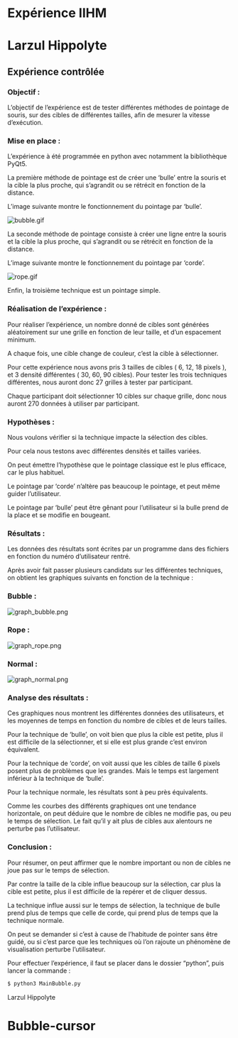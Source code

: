 # Expérience IIHM

# Larzul Hippolyte

## Expérience contrôlée

### Objectif :

L’objectif de l’expérience est de tester différentes méthodes de pointage de souris, sur des cibles de différentes tailles, afin de mesurer la vitesse d’exécution.

### Mise en place :

L’expérience à été programmée en python avec notamment la bibliothèque PyQt5.

La première méthode de pointage est de créer une ‘bulle’ entre la souris et la cible la plus proche, qui s’agrandit ou se rétrécit en fonction de la distance.

L’image suivante montre le fonctionnement du pointage par ‘bulle’.

![bubble.gif](readme/bubble.gif)

La seconde méthode de pointage consiste à créer une ligne entre la souris et la cible la plus proche, qui s’agrandit ou se rétrécit en fonction de la distance.

L’image suivante montre le fonctionnement du pointage par ‘corde’.

![rope.gif](readme/rope.gif)

Enfin, la troisième technique est un pointage simple.

### Réalisation de l’expérience :

Pour réaliser l’expérience, un nombre donné de cibles sont générées aléatoirement sur une grille en fonction de leur taille, et d’un espacement minimum.

A chaque fois, une cible change de couleur, c’est la cible à sélectionner.

Pour cette expérience nous avons pris 3 tailles de cibles ( 6, 12, 18 pixels ), et 3 densité différentes ( 30, 60, 90 cibles). Pour tester les trois techniques différentes, nous auront donc 27 grilles à tester par participant. 

Chaque participant doit sélectionner 10 cibles sur chaque grille, donc nous auront 270 données à utiliser par participant.

### Hypothèses :

Nous voulons vérifier si la technique impacte la sélection des cibles.

Pour cela nous testons avec différentes densités et tailles variées.

On peut émettre l’hypothèse que le pointage classique est le plus efficace, car le plus habituel.

Le pointage par ‘corde’ n’altère pas beaucoup le pointage, et peut même guider l’utilisateur.

Le pointage par ‘bulle’ peut être gênant pour l’utilisateur si la bulle prend de la place et se modifie en bougeant.

### Résultats :

Les données des résultats sont écrites par un programme dans des fichiers en fonction du numéro d’utilisateur rentré.

Après avoir fait passer plusieurs candidats sur les différentes techniques, on obtient les graphiques suivants en fonction de la technique :

### Bubble :

![graph_bubble.png](readme/graph_bubble.png)

### Rope :

![graph_rope.png](readme/graph_rope.png)

### Normal :

![graph_normal.png](readme/graph_normal.png)

### Analyse des résultats :

Ces graphiques nous montrent les différentes données des utilisateurs, et les moyennes de temps en fonction du nombre de cibles et de leurs tailles.

Pour la technique de ‘bulle’, on voit bien que plus la cible est petite, plus il est difficile de la sélectionner, et si elle est plus grande c’est environ équivalent.

Pour la technique de ‘corde’, on voit aussi que les cibles de taille 6 pixels posent plus de problèmes que les grandes. Mais le temps est largement inférieur à la technique de ‘bulle’.

Pour la technique normale, les résultats sont à peu près équivalents.

Comme les courbes des différents graphiques ont une tendance horizontale, on peut déduire que le nombre de cibles ne modifie pas, ou peu le temps de sélection. Le fait qu’il y ait plus de cibles aux alentours ne perturbe pas l’utilisateur.

### Conclusion :

Pour résumer, on peut affirmer que le nombre important ou non de cibles ne joue pas sur le temps de sélection.

Par contre la taille de la cible influe beaucoup sur la sélection, car plus la cible est petite, plus il est difficile de la repérer et de cliquer dessus.

La technique influe aussi sur le temps de sélection, la technique de bulle prend plus de temps que celle de corde, qui prend plus de temps que la technique normale.

On peut se demander si c’est à cause de l’habitude de pointer sans être guidé, ou si c’est parce que les techniques où l’on rajoute un phénomène de visualisation perturbe l’utilisateur.  




Pour effectuer l’expérience, il faut se placer dans le dossier “python”, puis lancer la commande :

```bash
$ python3 MainBubble.py
```

Larzul Hippolyte
# Bubble-cursor
